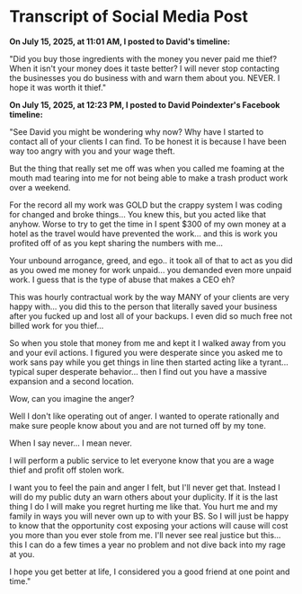 # Transcript of Social Media Post

**On July 15, 2025, at 11:01 AM, I posted to David's timeline:**

"Did you buy those ingredients with the money you never paid me thief? When it isn't your money does it taste better? I will never stop contacting the businesses you do business with and warn them about you. NEVER. I hope it was worth it thief."

**On July 15, 2025, at 12:23 PM, I posted to David Poindexter's Facebook timeline:**

"See David you might be wondering why now? Why have I started to contact all of your clients I can find. To be honest it is because I have been way too angry with you and your wage theft. 

But the thing that really set me off was when you called me foaming at the mouth mad tearing into me for not being able to make a trash product work over a weekend.

For the record all my work was GOLD but the crappy system I was coding for changed and broke things... You knew this, but you acted like that anyhow. Worse to try to get the time in I spent $300 of my own money at a hotel as the travel would have prevented the work...  and this is work you profited off of as you kept sharing the numbers with me... 

Your unbound arrogance, greed, and ego.. it took all of that to act as you did as you owed me money for work unpaid... you demanded even more unpaid work. I guess that is the type of abuse that makes a CEO eh?

This was hourly contractual work by the way MANY of your clients are very happy with... you did this to the person that literally saved your business after you fucked up and lost all of your backups. I even did so much free not billed work for you thief... 

So when you stole that money from me and kept it I walked away from you and your evil actions. I figured you were desperate since you asked me to work sans pay while you get things in line then started acting like a tyrant... typical super desperate behavior... then I find out you have a massive expansion and a second location. 

Wow, can you imagine the anger? 

Well I don't like operating out of anger. I wanted to operate rationally and make sure people know about you and are not turned off by my tone. 

When I say never... I mean never. 

I will perform a public service to let everyone know that you are a wage thief and profit off stolen work. 

I want you to feel the pain and anger I felt, but I'll never get that. Instead I will do my public duty an warn others about your duplicity. If it is the last thing I do I will make you regret hurting me like that. You hurt me and my family in ways you will never own up to with your BS. So I will just be happy to know that the opportunity cost exposing your actions will cause will cost you more than you ever stole from me. I'll never see real justice but this... this I can do a few times a year no problem and not dive back into my rage at you. 

I hope you get better at life, I considered you a good friend at one point and time."

